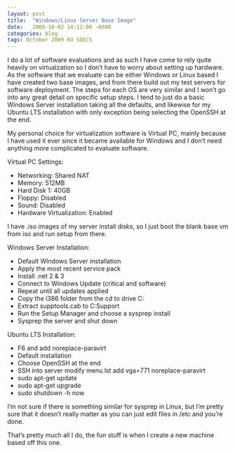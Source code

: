 ```yaml
---
layout: post
title:  "Windows/Linux Server Base Image"
date:   2009-10-02 14:12:00 -0600
categories: blog
tags: October 2009 KU SOECS
---
```

I do a lot of software evaluations and as such I have come to rely quite heavily on virtualzation so I don’t have to worry about setting up hardware. As the software that we evaluate can be either Windows or Linux based I have created two base images, and from there build out my test servers for software deployment. The steps for each OS are very similar and I won’t go into any great detail on specific setup steps. I tend to just do a basic Windows Server installation taking all the defaults, and likewise for my Ubuntu LTS installation with only exception being selecting the OpenSSH at the end.

My personal choice for virtualization software is Virtual PC, mainly because I have used it ever since it became available for Windows and I don’t need anything more complicated to evaluate software.

Virtual PC Settings:

* Networking: Shared NAT
* Memory: 512MB
* Hard Disk 1: 40GB
* Floppy: Disabled
* Sound: Disabled
* Hardware Virtualization: Enabled

I have .iso images of my server install disks, so I just boot the blank base vm from iso and run setup from there.

Windows Server Installation:

* Default WIndows Server installation
* Apply the most recent service pack
* Install .net 2 & 3
* Connect to Windows Update (critical and software)
* Repeat until all updates applied
* Copy the i386 folder from the cd to drive C:
* Extract supptools.cab to C:Support
* Run the Setup Manager and choose a sysprep install
* Sysprep the server and shut down

Ubuntu LTS Installation:

* F6 and add noreplace-paravirt
* Default installation
* Choose OpenSSH at the end
* SSH into server modify menu.lst add vga=771 noreplace-paravirt
* sudo apt-get update
* sudo apt-get upgrade
* sudo shutdown -h now

I’m not sure if there is something similar for sysprep in Linux, but I’m pretty sure that it doesn’t really matter as you can just edit files in /etc and you’re done.

That’s pretty much all I do, the fun stuff is when I create a new machine based off this one.
